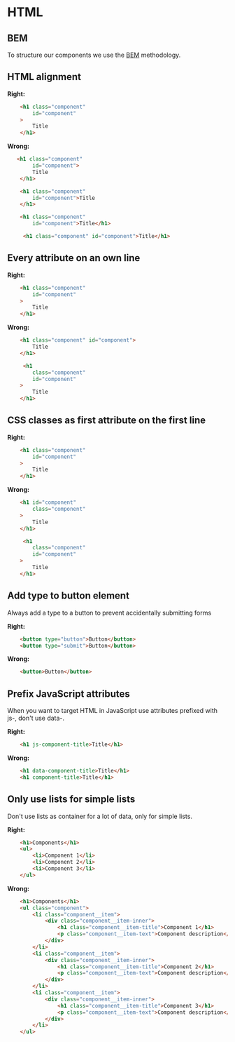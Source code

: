 # HTML

## BEM
To structure our components we use the [BEM](https://en.bem.info/method/naming-convention/) methodology.

## HTML alignment

**Right:**
```html
    <h1 class="component"
        id="component"
    >
        Title
    </h1>
```

**Wrong:**
```html
   <h1 class="component"
        id="component">
        Title
    </h1>

    <h1 class="component"
        id="component">Title
    </h1>

    <h1 class="component"
        id="component">Title</h1>

     <h1 class="component" id="component">Title</h1>
```

## Every attribute on an own line

**Right:**
```html
    <h1 class="component"
        id="component"
    >
        Title
    </h1>
```

**Wrong:**
```html
    <h1 class="component" id="component">
        Title
    </h1>

     <h1
        class="component"
        id="component"
    >
        Title
    </h1>
```

## CSS classes as first attribute on the first line

**Right:**
```html
    <h1 class="component"
        id="component"
    >
        Title
    </h1>
```

**Wrong:**
```html
    <h1 id="component"
        class="component"
    >
        Title
    </h1>

     <h1
        class="component"
        id="component"
    >
        Title
    </h1>
```

## Add type to button element
Always add a type to a button to prevent accidentally submitting forms

**Right:**
```html
    <button type="button">Button</button>
    <button type="submit">Button</button>
```

**Wrong:**
```html
    <button>Button</button>
```

## Prefix JavaScript attributes
When you want to target HTML in JavaScript use attributes prefixed with js-, don't use data-.

**Right:**
```html
    <h1 js-component-title>Title</h1>
```

**Wrong:**
```html
    <h1 data-component-title>Title</h1>
    <h1 component-title>Title</h1>
```

## Only use lists for simple lists
Don't use lists as container for a lot of data, only for simple lists.

**Right:**
```html
    <h1>Components</h1>
    <ul>
        <li>Component 1</li>
        <li>Component 2</li>
        <li>Component 3</li>
    </ul>
```

**Wrong:**
```html
    <h1>Components</h1>
    <ul class="component">
        <li class="component__item">
            <div class="component__item-inner">
                <h1 class="component__item-title">Component 1</h1>
                <p class="component__item-text">Component description</p>
            </div>
        </li>
        <li class="component__item">
            <div class="component__item-inner">
                <h1 class="component__item-title">Component 2</h1>
                <p class="component__item-text">Component description</p>
            </div>
        </li>
        <li class="component__item">
            <div class="component__item-inner">
                <h1 class="component__item-title">Component 3</h1>
                <p class="component__item-text">Component description</p>
            </div>
        </li>
    </ul>
```